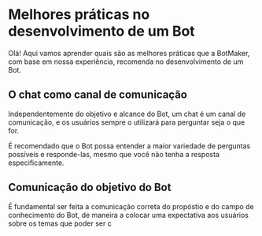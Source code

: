 # Melhores práticas no desenvolvimento de um Bot

Olá! Aqui vamos aprender quais são as melhores práticas que a BotMaker, com base em nossa experiência, recomenda no desenvolvimento de um Bot.

## O chat como canal de comunicação

Independentemente do objetivo e alcance do Bot, um chat é um canal de comunicação, e os usuários sempre o utilizará para perguntar seja o que for.

É recomendado que o Bot possa entender a maior variedade de perguntas possíveis e responde-las, mesmo que você não tenha a resposta especificamente. 

## Comunicação do objetivo do Bot

É fundamental ser feita a comunicação correta do propóstio e do campo de conhecimento do Bot, de maneira a colocar uma expectativa aos usuários sobre os temas que poder ser c
<!--stackedit_data:
eyJoaXN0b3J5IjpbMTUxMTA2MTUwMiwxMjE3MzQ1Mjg2XX0=
-->